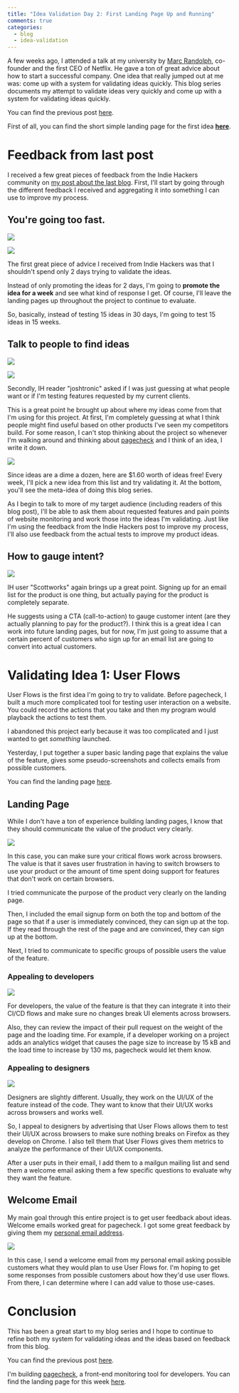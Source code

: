 ```yaml
---
title: "Idea Validation Day 2: First Landing Page Up and Running"
comments: true
categories:
  - blog
  - idea-validation
---
```


A few weeks ago, I attended a talk at my university by [Marc Randolph](https://www.marcrandolph.com/), co-founder and the first CEO of Netflix. He gave a ton of great advice about how to start a successful company. One idea that really jumped out at me was: come up with a system for validating ideas quickly. This blog series documents my attempt to validate ideas very quickly and come up with a system for validating ideas quickly.

You can find the previous post [here](https://meyer9.github.io/blog/idea%20validation/validating-ideas-days/).

First of all, you can find the short simple landing page for the first idea **[here](https://pagecheck.app/testflows)**.

# Feedback from last post

I received a few great pieces of feedback from the Indie Hackers community on [my post about the last blog](https://www.indiehackers.com/post/validating-15-ideas-in-30-days-9deb5e1e76). First, I'll start by going through the different feedback I received and aggregating it into something I can use to improve my process.

## You're going too fast.

![](/assets/images/scottworks.png)

![](/assets/images/ben_k.png)

The first great piece of advice I received from Indie Hackers was that I shouldn't spend only 2 days trying to validate the ideas.

Instead of only promoting the ideas for 2 days, I'm going to **promote the idea for a week** and see what kind of response I get. Of course, I'll leave the landing pages up throughout the project to continue to evaluate.

So, basically, instead of testing 15 ideas in 30 days, I'm going to test 15 ideas in 15 weeks.

## Talk to people to find ideas

![](/assets/images/joshtronic-1.png)

![](/assets/images/joshtronic-2.png)

Secondly, IH reader "joshtronic" asked if I was just guessing at what people want or if I'm testing features requested by my current clients.

This is a great point he brought up about where my ideas come from that I'm using for this project. At first, I'm completely guessing at what I think people might find useful based on other products I've seen my competitors build. For some reason, I can't stop thinking about the project so whenever I'm walking around and thinking about [pagecheck](https://pagecheck.app) and I think of an idea, I write it down.

![](/assets/images/ideas.png)

Since ideas are a dime a dozen, here are $1.60 worth of ideas free! Every week, I'll pick a new idea from this list and try validating it. At the bottom, you'll see the meta-idea of doing this blog series.

As I begin to talk to more of my target audience (including readers of this blog post), I'll be able to ask them about requested features and pain points of website monitoring and work those into the ideas I'm validating. Just like I'm using the feedback from the Indie Hackers post to improve my process, I'll also use feedback from the actual tests to improve my product ideas.

## How to gauge intent?

![](/assets/images/scottworks-cta.png)

IH user "Scottworks" again brings up a great point. Signing up for an email list for the product is one thing, but actually paying for the product is completely separate.

He suggests using a CTA (call-to-action) to gauge customer intent (are they actually planning to pay for the product?). I think this is a great idea I can work into future landing pages, but for now, I'm just going to assume that a certain percent of customers who sign up for an email list are going to convert into actual customers.

# Validating Idea 1: User Flows

User Flows is the first idea I'm going to try to validate. Before pagecheck, I built a much more complicated tool for testing user interaction on a website. You could record the actions that you take and then my program would playback the actions to test them.

I abandoned this project early because it was too complicated and I just wanted to get *something* launched.

Yesterday, I put together a super basic landing page that explains the value of the feature, gives some pseudo-screenshots and collects emails from possible customers.

You can find the landing page [here](https://pagecheck.app/testflows).

## Landing Page

While I don't have a ton of experience building landing pages, I know that they should communicate the value of the product very clearly.

![](/assets/images/userflows-features.png)

In this case, you can make sure your critical flows work across browsers. The value is that it saves user frustration in having to switch browsers to use your product or the amount of time spent doing support for features that don't work on certain browsers.

I tried communicate the purpose of the product very clearly on the landing page.

Then, I included the email signup form on both the top and bottom of the page so that if a user is immediately convinced, they can sign up at the top. If they read through the rest of the page and are convinced, they can sign up at the bottom.

Next, I tried to communicate to specific groups of possible users the value of the feature.

### Appealing to developers


![](/assets/images/userflows-developers.png)

For developers, the value of the feature is that they can integrate it into their CI/CD flows and make sure no changes break UI elements across browsers.

Also, they can review the impact of their pull request on the weight of the page and the loading time. For example, if a developer working on a project adds an analytics widget that causes the page size to increase by 15 kB and the load time to increase by 130 ms, pagecheck would let them know.

### Appealing to designers

![](/assets/images/userflows-designers.png)

Designers are slightly different. Usually, they work on the UI/UX of the feature instead of the code. They want to know that their UI/UX works across browsers and works well.

So, I appeal to designers by advertising that User Flows allows them to test their UI/UX across browsers to make sure nothing breaks on Firefox as they develop on Chrome. I also tell them that User Flows gives them metrics to analyze the performance of their UI/UX components.

After a user puts in their email, I add them to a mailgun mailing list and send them a welcome email asking them a few specific questions to evaluate why they want the feature.

## Welcome Email

My main goal through this entire project is to get user feedback about ideas. Welcome emails worked great for pagecheck. I got some great feedback by giving them my [personal email address](mailto:julian@pagecheck.app).

![](/assets/images/userflows-welcome-email.png)

In this case, I send a welcome email from my personal email asking possible customers what they would plan to use User Flows for. I'm hoping to get some responses from possible customers about how they'd use user flows. From there, I can determine where I can add value to those use-cases.

# Conclusion

This has been a great start to my blog series and I hope to continue to refine both my system for validating ideas and the ideas based on feedback from this blog.

You can find the previous post [here](https://meyer9.github.io/blog/idea%20validation/validating-ideas-days/).

I'm building [pagecheck](https://pagecheck.app), a front-end monitoring tool for developers. You can find the landing page for this week [here](https://pagecheck.app/testflows).
